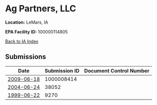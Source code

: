 # Ag Partners, LLC

**Location:** LeMars, IA

**EPA Facility ID:** 100000114805

[Back to IA Index](../../index.md)

## Submissions

| Date | Submission ID | Document Control Number |
|------|--------------|-------------------------|
| [2009-06-18](submissions/1000008414.md) | 1000008414 |  |
| [2004-06-24](submissions/38052.md) | 38052 |  |
| [1999-06-22](submissions/9270.md) | 9270 |  |
